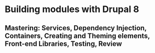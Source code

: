 # Building modules with Drupal 8

## Mastering: Services, Dependency Injection, Containers, Creating and Theming elements, Front-end Libraries, Testing, Review
